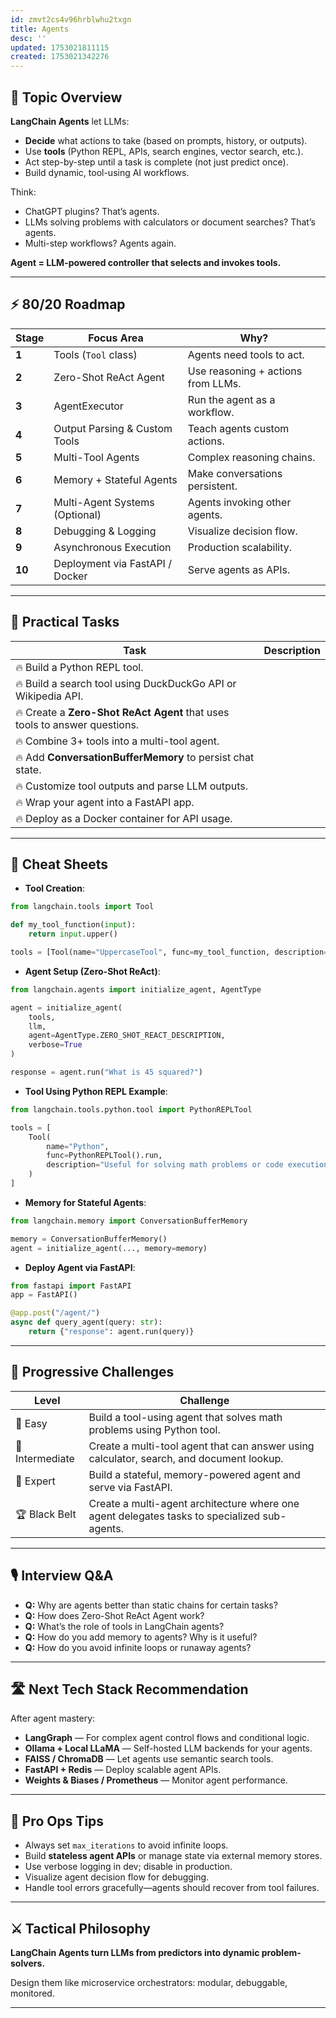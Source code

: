 ```yaml
---
id: zmvt2cs4v96hrblwhu2txgn
title: Agents
desc: ''
updated: 1753021811115
created: 1753021342276
---
```


## 📌 Topic Overview

**LangChain Agents** let LLMs:

* **Decide** what actions to take (based on prompts, history, or outputs).
* Use **tools** (Python REPL, APIs, search engines, vector search, etc.).
* Act step-by-step until a task is complete (not just predict once).
* Build dynamic, tool-using AI workflows.

Think:

* ChatGPT plugins? That’s agents.
* LLMs solving problems with calculators or document searches? That’s agents.
* Multi-step workflows? Agents again.

**Agent = LLM-powered controller that selects and invokes tools.**

---

## ⚡ 80/20 Roadmap

| Stage  | Focus Area                      | Why?                               |
| ------ | ------------------------------- | ---------------------------------- |
| **1**  | Tools (`Tool` class)            | Agents need tools to act.          |
| **2**  | Zero-Shot ReAct Agent           | Use reasoning + actions from LLMs. |
| **3**  | AgentExecutor                   | Run the agent as a workflow.       |
| **4**  | Output Parsing & Custom Tools   | Teach agents custom actions.       |
| **5**  | Multi-Tool Agents               | Complex reasoning chains.          |
| **6**  | Memory + Stateful Agents        | Make conversations persistent.     |
| **7**  | Multi-Agent Systems (Optional)  | Agents invoking other agents.      |
| **8**  | Debugging & Logging             | Visualize decision flow.           |
| **9**  | Asynchronous Execution          | Production scalability.            |
| **10** | Deployment via FastAPI / Docker | Serve agents as APIs.              |

---

## 🚀 Practical Tasks

| Task                                                                       | Description |
| -------------------------------------------------------------------------- | ----------- |
| 🔥 Build a Python REPL tool.                                               |             |
| 🔥 Build a search tool using DuckDuckGo API or Wikipedia API.              |             |
| 🔥 Create a **Zero-Shot ReAct Agent** that uses tools to answer questions. |             |
| 🔥 Combine 3+ tools into a multi-tool agent.                               |             |
| 🔥 Add **ConversationBufferMemory** to persist chat state.                 |             |
| 🔥 Customize tool outputs and parse LLM outputs.                           |             |
| 🔥 Wrap your agent into a FastAPI app.                                     |             |
| 🔥 Deploy as a Docker container for API usage.                             |             |

---

## 🧾 Cheat Sheets

* **Tool Creation**:

```python
from langchain.tools import Tool

def my_tool_function(input):
    return input.upper()

tools = [Tool(name="UppercaseTool", func=my_tool_function, description="Converts text to uppercase.")]
```

* **Agent Setup (Zero-Shot ReAct)**:

```python
from langchain.agents import initialize_agent, AgentType

agent = initialize_agent(
    tools,
    llm,
    agent=AgentType.ZERO_SHOT_REACT_DESCRIPTION,
    verbose=True
)

response = agent.run("What is 45 squared?")
```

* **Tool Using Python REPL Example**:

```python
from langchain.tools.python.tool import PythonREPLTool

tools = [
    Tool(
        name="Python",
        func=PythonREPLTool().run,
        description="Useful for solving math problems or code execution."
    )
]
```

* **Memory for Stateful Agents**:

```python
from langchain.memory import ConversationBufferMemory

memory = ConversationBufferMemory()
agent = initialize_agent(..., memory=memory)
```

* **Deploy Agent via FastAPI**:

```python
from fastapi import FastAPI
app = FastAPI()

@app.post("/agent/")
async def query_agent(query: str):
    return {"response": agent.run(query)}
```

---

## 🎯 Progressive Challenges

| Level           | Challenge                                                                                    |
| --------------- | -------------------------------------------------------------------------------------------- |
| 🥉 Easy         | Build a tool-using agent that solves math problems using Python tool.                        |
| 🥈 Intermediate | Create a multi-tool agent that can answer using calculator, search, and document lookup.     |
| 🥇 Expert       | Build a stateful, memory-powered agent and serve via FastAPI.                                |
| 🏆 Black Belt   | Create a multi-agent architecture where one agent delegates tasks to specialized sub-agents. |

---

## 🎙️ Interview Q\&A

* **Q:** Why are agents better than static chains for certain tasks?
* **Q:** How does Zero-Shot ReAct Agent work?
* **Q:** What’s the role of tools in LangChain agents?
* **Q:** How do you add memory to agents? Why is it useful?
* **Q:** How do you avoid infinite loops or runaway agents?

---

## 🛣️ Next Tech Stack Recommendation

After agent mastery:

* **LangGraph** — For complex agent control flows and conditional logic.
* **Ollama + Local LLaMA** — Self-hosted LLM backends for your agents.
* **FAISS / ChromaDB** — Let agents use semantic search tools.
* **FastAPI + Redis** — Deploy scalable agent APIs.
* **Weights & Biases / Prometheus** — Monitor agent performance.

---

## 🎩 Pro Ops Tips

* Always set `max_iterations` to avoid infinite loops.
* Build **stateless agent APIs** or manage state via external memory stores.
* Use verbose logging in dev; disable in production.
* Visualize agent decision flow for debugging.
* Handle tool errors gracefully—agents should recover from tool failures.

---

## ⚔️ Tactical Philosophy

**LangChain Agents turn LLMs from predictors into dynamic problem-solvers.**

Design them like microservice orchestrators: modular, debuggable, monitored.

---
